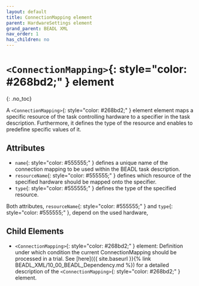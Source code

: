 ```yaml
---
layout: default
title: ConnectionMapping element
parent: HardwareSettings element
grand_parent: BEADL XML
nav_order: 1
has_children: no
---
```

# `<ConnectionMapping>`{: style="color: #268bd2;" } element
{: .no_toc}

A `<ConnectionMapping>`{: style="color: #268bd2;" } element element maps a specific resource of the task controlling hardware to a specifier in the task description. Furthermore, it defines the type of the resource and enables to predefine specific values of it.

## Attributes
- `name`{: style="color: #555555;" } defines a unique name of the connection mapping to be used within the BEADL task description.
- `resourceName`{: style="color: #555555;" } defines which resource of the specified hardware should be mapped onto the specifier.
- `type`{: style="color: #555555;" } defines the type of the specified resource.

Both attributes, `resourceName`{: style="color: #555555;" } and `type`{: style="color: #555555;" }, depend on the used hardware,

## Child Elements
- `<ConnectionMapping>`{: style="color: #268bd2;" } element: Definition under which condition the current ConnectionMapping should be processed in a trial. See [here]({{ site.baseurl }}{% link BEADL_XML/10_00_BEADL_Dependency.md %}) for a detailed description of the `<ConnectionMapping>`{: style="color: #268bd2;" } element.
